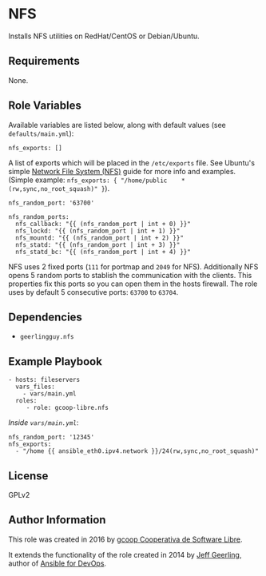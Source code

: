 NFS
===

Installs NFS utilities on RedHat/CentOS or Debian/Ubuntu.

Requirements
------------

None.

Role Variables
--------------

Available variables are listed below, along with default values (see `defaults/main.yml`):

    nfs_exports: []

A list of exports which will be placed in the `/etc/exports` file. See Ubuntu's simple [Network File System (NFS)](https://help.ubuntu.com/14.04/serverguide/network-file-system.html) guide for more info and examples. (Simple example: `nfs_exports: { "/home/public    *(rw,sync,no_root_squash)" }`).

    nfs_random_port: '63700'

    nfs_random_ports:
      nfs_callback: "{{ (nfs_random_port | int + 0) }}"
      nfs_lockd: "{{ (nfs_random_port | int + 1) }}"
      nfs_mountd: "{{ (nfs_random_port | int + 2) }}"
      nfs_statd: "{{ (nfs_random_port | int + 3) }}"
      nfs_statd_bc: "{{ (nfs_random_port | int + 4) }}"

NFS uses 2 fixed ports (`111` for portmap and `2049` for NFS). Additionally NFS opens 5 random ports to stablish the communication with the clients. This properties fix this ports so you can open them in the hosts firewall. The role uses by default 5 consecutive ports: `63700` to `63704`.

Dependencies
------------

- `geerlingguy.nfs`

Example Playbook
----------------

    - hosts: fileservers
      vars_files:
        - vars/main.yml
      roles:
         - role: gcoop-libre.nfs

*Inside `vars/main.yml`*:

    nfs_random_port: '12345'
    nfs_exports:
      - "/home {{ ansible_eth0.ipv4.network }}/24(rw,sync,no_root_squash)"

License
-------

GPLv2

Author Information
------------------

This role was created in 2016 by [gcoop Cooperativa de Software Libre](http://gcoop.coop).

It extends the functionality of the role created in 2014 by [Jeff Geerling](http://jeffgeerling.com/), author of [Ansible for DevOps](http://ansiblefordevops.com/).

